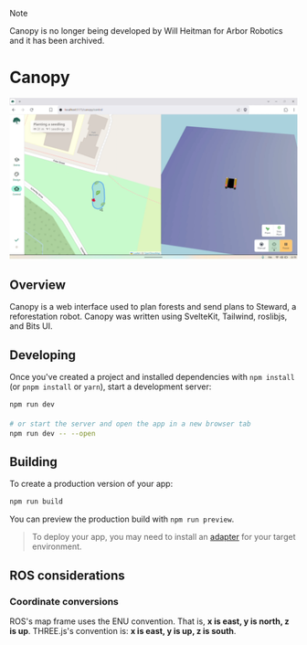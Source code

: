 > [!NOTE]  
> Canopy is no longer being developed by Will Heitman for Arbor Robotics and it has been archived.

# Canopy
![Screenshot of Canopy](screenshot.png)

## Overview

Canopy is a web interface used to plan forests and send plans to Steward, a reforestation robot. Canopy was written using SvelteKit, Tailwind, roslibjs, and Bits UI.

## Developing

Once you've created a project and installed dependencies with `npm install` (or `pnpm install` or `yarn`), start a development server:

```bash
npm run dev

# or start the server and open the app in a new browser tab
npm run dev -- --open
```

## Building

To create a production version of your app:

```bash
npm run build
```

You can preview the production build with `npm run preview`.

> To deploy your app, you may need to install an [adapter](https://kit.svelte.dev/docs/adapters) for your target environment.

## ROS considerations

### Coordinate conversions
ROS's map frame uses the ENU convention. That is, **x is east, y is north, z is up**.
THREE.js's convention is: **x is east, y is up, z is south**.


